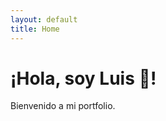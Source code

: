 ```yaml
---
layout: default
title: Home
---
```

<link rel="stylesheet" href="/assets/css/style.css">

# ¡Hola, soy Luis 👋!

Bienvenido a mi portfolio.
